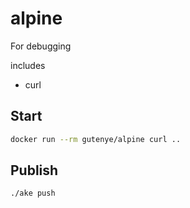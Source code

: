 # alpine

For debugging

includes
- curl


## Start

```sh
docker run --rm gutenye/alpine curl ..
```

## Publish

```sh
./ake push
```


